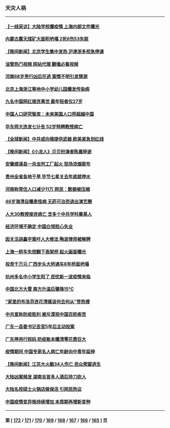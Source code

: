 ### 天灾人祸
---
#### [【一线采访】大陆学校爆疫情 上海内部文件曝光](../../pages/ncid280/n13935652.md?02231245) 
#### [内蒙古露天煤矿大面积坍塌 2死6伤53失联](../../pages/ncid280/n13935492.md?02231245) 
#### [【晚间新闻】北京学生集中发热 沪津浙多校急停课](../../pages/ncid280/n13935210.md?02231245) 
#### [油管热门视频 网站代理 翻墙必看视频](http://138.2.39.72:81/youtube.html?epic-marker?02231245)
#### [河南68岁男行凶后在逃 案情不明引发猜测](../../pages/ncid280/n13935062.md?02231245) 
#### [北京上海浙江等地中小学幼儿园爆发传染病](../../pages/ncid280/n13934907.md?02231245) 
#### [九名中国网红接连离世 最年轻者仅27岁](../../pages/ncid280/n13934903.md?02231245) 
#### [中国人口研究智库：未来美国人口将超越中国](../../pages/ncid280/n13934700.md?02231245) 
#### [华东师大连发七讣告 52岁特聘教授病亡](../../pages/ncid280/n13934636.md?02231245) 
#### [【全球新闻】中共或向俄提供武器 欧美紧急划红线](../../pages/ncid280/n13933999.md?02231245) 
#### [【晚间新闻】《小龙人》贝贝扮演者陈晨猝逝](../../pages/ncid280/n13934667.md?02231245) 
#### [安徽绩溪县一杀虫剂工厂起火 现场浓烟密布](../../pages/ncid280/n13934628.md?02231245) 
#### [贵州全省各地干旱 毕节七星关去年底就停水](../../pages/ncid280/n13934434.md?02231245) 
#### [河南称常住人口减少11万 网民：数据被压缩](../../pages/ncid280/n13934351.md?02231245) 
#### [46岁海清自曝患怪病 无药可治恐退出演艺圈](../../pages/ncid280/n13934353.md?02231245) 
#### [人大30教授接连病亡 含多个中共学科奠基人](../../pages/ncid280/n13934284.md?02231245) 
#### [经济环境不确定 中国白领担心失业](../../pages/ncid280/n13934104.md?02231245) 
#### [因关注胡鑫宇案吁人大修法 陶波律师被解聘](../../pages/ncid280/n13933942.md?02231245) 
#### [上海一轿车失控翻下高架桥 起火画面曝光](../../pages/ncid280/n13934013.md?02231245) 
#### [投资千万元 广西步头大桥通车8年桥面坍塌](../../pages/ncid280/n13933891.md?02231245) 
#### [杭州多名中小学生阳了 民忧新一波疫情来临](../../pages/ncid280/n13933746.md?02231245) 
#### [中国北方大雪 南方升温后骤降15℃](../../pages/ncid280/n13932685.md?02231245) 
#### [“家里的布洛芬连花清瘟该何去何从”登热搜](../../pages/ncid280/n13932657.md?02231245) 
#### [中共宣称防疫胜利 被斥漠视中国百姓疾苦](../../pages/ncid280/n13931982.md?02231245) 
#### [广东一县委书记丢官5年后主动投案](../../pages/ncid280/n13932591.md?02231245) 
#### [广东停用行程码 防疫账本曝清零花费巨大](../../pages/ncid280/n13932226.md?02231245) 
#### [疫情期间 中国专家名人病亡年龄向中青年延伸](../../pages/ncid280/n13932197.md?02231245) 
#### [【晚间新闻】江苏大火酿34人伤亡 民众爬窗逃生](../../pages/ncid280/n13931903.md?02231245) 
#### [大陆凶案频发 湖南吉首多人酒后持刀砍人](../../pages/ncid280/n13931881.md?02231245) 
#### [大陆名校硕士火锅店做保洁 引网民热议](../../pages/ncid280/n13931886.md?02231245) 
#### [中国疫情变异株持续增加 本周期再增新变种](../../pages/ncid280/n13931688.md?02231245) 

---
#### 第 [ [172](./172.md?02231245) / [171](./171.md?02231245) / [170](./170.md?02231245) / [169](./169.md?02231245) / [168](./168.md?02231245) / [167](./167.md?02231245) / [166](./166.md?02231245) / [165](./165.md?02231245) ] 页
